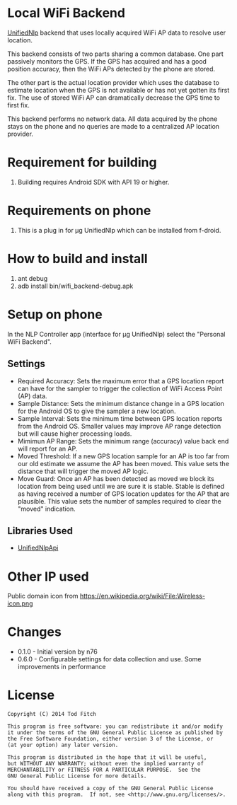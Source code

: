 Local WiFi Backend
==================
[UnifiedNlp](https://github.com/microg/android_packages_apps_UnifiedNlp) backend that uses locally acquired WiFi AP data to resolve user location.

This backend consists of two parts sharing a common database. One part passively monitors the GPS. If the GPS has acquired and has a good position accuracy, then the WiFi APs detected by the phone are stored.

The other part is the actual location provider which uses the database to estimate location when the GPS is not available or has not yet gotten its first fix. The use of stored WiFi AP can dramatically decrease the GPS time to first fix.

This backend performs no network data. All data acquired by the phone stays on the phone and no queries are made to a centralized AP location provider.

Requirement for building
========================

1. Building requires Android SDK with API 19 or higher.


Requirements on phone
=====================
1. This is a plug in for µg UnifiedNlp which can be installed from f-droid.

How to build and install
========================

1. ant debug
2. adb install bin/wifi_backend-debug.apk

Setup on phone
==============
In the NLP Controller app (interface for µg UnifiedNlp) select the "Personal WiFi Backend".

Settings
--------
-	Required Accuracy: Sets the maximum error that a GPS location report can have for the sampler to trigger the collection of WiFi Access Point (AP) data.
-	Sample Distance: Sets the minimum distance change in a GPS location for the Android OS to give the sampler a new location.
-	Sample Interval: Sets the minimum time between GPS location reports from the Android OS. Smaller values may improve AP range detection but will cause higher processing loads.
-	Mimimun AP Range: Sets the minimum range (accuracy) value back end will report for an AP.
-	Moved Threshold: If a new GPS location sample for an AP is too far from our old estimate we assume the AP has been moved. This value sets the distance that will trigger the moved AP logic.
-	Move Guard: Once an AP has been detected as moved we block its location from being used until we are sure it is stable. Stable is defined as having received a number of GPS location updates for the AP that are plausible. This value sets the number of samples required to clear the "moved" indication.

Libraries Used
--------------
-	[UnifiedNlpApi](https://github.com/microg/android_packages_apps_UnifiedNlp)

Other IP used
=============
Public domain icon from https://en.wikipedia.org/wiki/File:Wireless-icon.png

Changes
=======

-	0.1.0 - Initial version by n76
-	0.6.0 - Configurable settings for data collection and use. Some improvements in performance

License
=======

    Copyright (C) 2014 Tod Fitch

    This program is free software: you can redistribute it and/or modify
    it under the terms of the GNU General Public License as published by
    the Free Software Foundation, either version 3 of the License, or
    (at your option) any later version.

    This program is distributed in the hope that it will be useful,
    but WITHOUT ANY WARRANTY; without even the implied warranty of
    MERCHANTABILITY or FITNESS FOR A PARTICULAR PURPOSE.  See the
    GNU General Public License for more details.

    You should have received a copy of the GNU General Public License
    along with this program.  If not, see <http://www.gnu.org/licenses/>.
